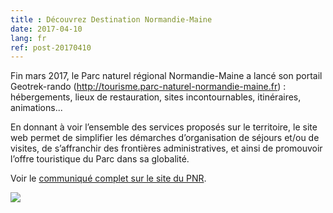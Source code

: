 ```yaml
---
title : Découvrez Destination Normandie-Maine
date: 2017-04-10
lang: fr
ref: post-20170410
---
```


Fin mars 2017, le Parc naturel régional Normandie-Maine a lancé son portail Geotrek-rando (<a href="http://tourisme.parc-naturel-normandie-maine.fr" target="_blank">http://tourisme.parc-naturel-normandie-maine.fr</a>) : hébergements, lieux de restauration, sites incontournables, itinéraires, animations... 

En donnant à voir l’ensemble des services proposés sur le territoire, le site web permet de simplifier les démarches d’organisation de séjours et/ou de visites, de s’affranchir des frontières administratives, et ainsi de promouvoir l’offre touristique du Parc dans sa globalité.

Voir le <a href="http://www.parc-naturel-normandie-maine.fr/actualites/laissez-vous-tenter-par-la-destination-normandie-maine-_253.html" target="_blank">communiqué complet sur le site du PNR</a>.
 
<img src="http://www.parc-naturel-normandie-maine.fr/upload/actualite/reduites/photo_253.gif">

